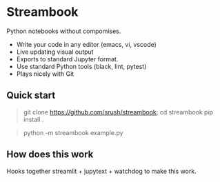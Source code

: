 # Streambook

Python notebooks without compomises. 

* Write your code in any editor (emacs, vi, vscode)
* Live updating visual output
* Exports to standard Jupyter format. 
* Use standard Python tools (black, lint, pytest)
* Plays nicely with Git 


## Quick start


> git clone https://github.com/srush/streambook; cd streambook
> pip install .


> python -m streambook example.py



## How does this work 

Hooks together streamlit + jupytext + watchdog to make this work. 

